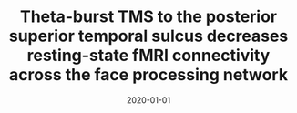 ---
title: "Theta-burst TMS to the posterior superior temporal sulcus decreases resting-state fMRI connectivity across the face processing network"
date: 2020-01-01
authors_string: Handwerker DA, Ianni G, Gutierrez B, Roopchansingh V, Gonzalez-Castillo J, Chen G, Peter Bandettini, Ungerleider LG, Pitcher D
authors:
   - Handwerker DA
   - Ianni G
   - Gutierrez B
   - Roopchansingh V
   - Gonzalez-Castillo J
   - Chen G
   - Peter Bandettini
   - Ungerleider LG
   - Pitcher D
author_ids:
   - daniel_handwerker
   - ben_gutierrez
   - javier_gonzalez-castillo
   - peter_bandettini
journal: 'Network Neuroscience'
volume: 
issue: 
pages: 
book_title: ''
publisher: ''
abstract: ''
project_id: multi_echo
paper_url: https://direct.mit.edu/netn/article/4/3/746/95839/Theta-burst-TMS-to-the-posterior-superior-temporal
doi: https://doi.org/10.1162/netn_a_00145
data_loc: ''
code_loc: 'https://github.com/handwerkerd/MEICA_FaceNetworkTMS'
file: '/assets/publications//assets/publications/'
file_name: '/assets/publications/'
type: journal_article
pub_str: ' (2020) Network Neuroscience '
layout: publication 
---